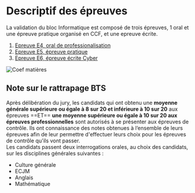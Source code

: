 # Descriptif des épreuves

La validation du bloc Informatique est composé de trois épreuves, 1 oral et une épreuve pratique organisé en CCF, et une epreuve écrite. 

1. [Epreuve E4, oral de professionalisation](./info/E4.md)
2. [Epreuve E5, épreuve pratique](./info/E5.md)
3. [Epreuve E6, épreuve écrite Cyber](./info/E6.md)

![Coef matières](./info/data/E456.png)

## Note sur le rattrapage BTS 

Après délibération du jury, les candidats qui ont obtenu une **moyenne générale supérieure ou égale à 8 sur 20 et inférieure à 10 sur 20** aux épreuves  ==ET== **une moyenne supérieure ou égale à 10 sur 20 aux épreuves professionnelles** sont autorisés à se présenter aux épreuves de contrôle. Ils ont connaissance des notes obtenues à l‘ensemble de leurs épreuves afin de leur permettre d'effectuer leurs choix pour les épreuves de contrôle qu'ils vont passer.<br />
Les candidats passent deux interrogations orales, au choix des candidats, sur les disciplines générales suivantes :
- Culture générale<br />
- ECJM<br />
- Anglais<br />
- Mathématique 
